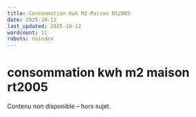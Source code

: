 ```yaml
---
title: Consommation Kwh M2 Maison Rt2005
date: 2025-10-12
last_updated: 2025-10-12
wordcount: 11
robots: noindex
---
```


# consommation kwh m2 maison rt2005

Contenu non disponible – hors sujet.